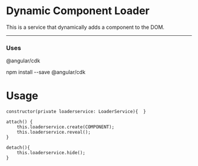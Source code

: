 # Dynamic Component Loader

This is a service that dynamically adds a component to the DOM.

---

### Uses
@angular/cdk

npm install --save @angular/cdk

# Usage

    constructor(private loaderservice: LoaderService){  }
    
    attach() {
        this.loaderservice.create(COMPONENT);
        this.loaderservice.reveal();
    }
    
    detach(){
        this.loaderservice.hide();
    }
